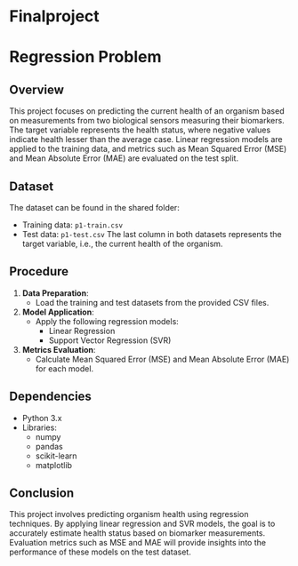 # Finalproject

# Regression Problem
## Overview
This project focuses on predicting the current health of an organism based on measurements from two biological sensors measuring their biomarkers. The target variable represents the health status, where negative values indicate health lesser than the average case. Linear regression models are applied to the training data, and metrics such as Mean Squared Error (MSE) and Mean Absolute Error (MAE) are evaluated on the test split.

## Dataset
The dataset can be found in the shared folder:
- Training data: `p1-train.csv`
- Test data: `p1-test.csv`
The last column in both datasets represents the target variable, i.e., the current health of the organism.

## Procedure
1. **Data Preparation**:
   - Load the training and test datasets from the provided CSV files.
2. **Model Application**:
   - Apply the following regression models:
     - Linear Regression
     - Support Vector Regression (SVR)
3. **Metrics Evaluation**:
   - Calculate Mean Squared Error (MSE) and Mean Absolute Error (MAE) for each model.

## Dependencies
- Python 3.x
- Libraries:
  - numpy
  - pandas
  - scikit-learn
  - matplotlib

## Conclusion
This project involves predicting organism health using regression techniques. By applying linear regression and SVR models, the goal is to accurately estimate health status based on biomarker measurements. Evaluation metrics such as MSE and MAE will provide insights into the performance of these models on the test dataset.
